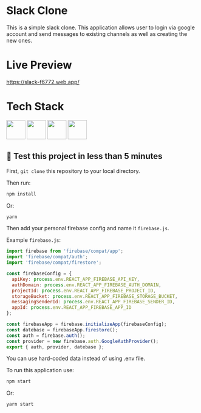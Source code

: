 # Slack Clone

This is a simple slack clone. This application allows user to login via google account and send messages to existing channels as well as creating the new ones.

# Live Preview
https://slack-f6772.web.app/

# Tech Stack
<img width="50" height="50" src="https://cdn.worldvectorlogo.com/logos/react-2.svg" /> <img width="50" height="50" src="https://cdn.worldvectorlogo.com/logos/styled-components-1.svg" /> <img width="50" height="50" src="https://cdn.worldvectorlogo.com/logos/redux.svg" /> <img width="50" height="50" src="https://cdn.worldvectorlogo.com/logos/firebase-1.svg" />

## 🚀 Test this project in less than 5 minutes

First, `git clone` this repository to your local directory.

Then run:

```bash
npm install
```

Or:

```bash
yarn
```

Then add your personal firebase config and name it `firebase.js`.

Example `firebase.js`:

```javascript
import firebase from 'firebase/compat/app';
import 'firebase/compat/auth';
import 'firebase/compat/firestore';

const firebaseConfig = {
  apiKey: process.env.REACT_APP_FIREBASE_API_KEY,
  authDomain: process.env.REACT_APP_FIREBASE_AUTH_DOMAIN,
  projectId: process.env.REACT_APP_FIREBASE_PROJECT_ID,
  storageBucket: process.env.REACT_APP_FIREBASE_STORAGE_BUCKET,
  messagingSenderId: process.env.REACT_APP_FIREBASE_SENDER_ID,
  appId: process.env.REACT_APP_FIREBASE_APP_ID 
};

const firebaseApp = firebase.initializeApp(firebaseConfig);
const datebase = firebaseApp.firestore();
const auth = firebase.auth();
const provider = new firebase.auth.GoogleAuthProvider();
export { auth, provider, datebase };
```

You can use hard-coded data instead of using .env file.

To run this application use:

```bash
npm start
```

Or:

```bash
yarn start
```
